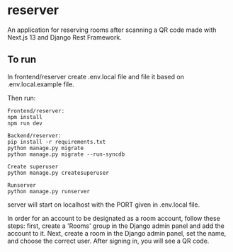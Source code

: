 # reserver
An application for reserving rooms after scanning a QR code made with Next.js 13 and Django Rest Framework.

## To run

In frontend/reserver create .env.local file and file it based on .env.local.example file.

Then run:
```shell
Frontend/reserver:
npm install
npm run dev

Backend/reserver:
pip install -r requirements.txt
python manage.py migrate
python manage.py migrate --run-syncdb

Create superuser
python manage.py createsuperuser

Runserver
python manage.py runserver
```
server will start on localhost with the PORT given in .env.local file.

In order for an account to be designated as a room account, follow these steps: first, create a 'Rooms' group in the Django admin panel and add the account to it. Next, create a room in the Django admin panel, set the name, and choose the correct user. After signing in, you will see a QR code.
